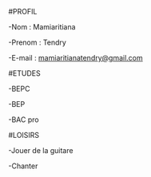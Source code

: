 #PROFIL

-Nom     : Mamiaritiana

-Prenom  : Tendry

-E-mail  : mamiaritianatendry@gmail.com

#ETUDES

-BEPC

-BEP

-BAC pro

#LOISIRS

-Jouer de la guitare

-Chanter
